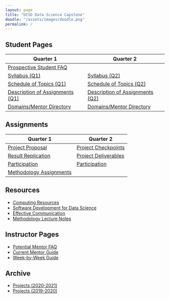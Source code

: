 ```yaml
---
layout: page
title: "UCSD Data Science Capstone"
doodle: "/assets/images/doodle.png"
permalink: /
---
```


## Student Pages

|Quarter 1|Quarter 2|
|---|---|
|[Prospective Student FAQ](/student/faq)||
|[Syllabus (Q1)](/student/quarter-1-syllabus)|[Syllabus (Q2)](/student/quarter-2-syllabus)|
|[Schedule of Topics (Q1)](/student/quarter-1-schedule)|[Schedule of Topics (Q2)](/student/quarter-2-schedule)|
|[Description of Assignments (Q1)](/student/quarter-1-assignment-descriptions)|[Description of Assignments (Q2)](/student/quarter-2-assignment-descriptions)|
|[Domains/Mentor Directory](/student/quarter-1-domains)|[Domains/Mentor Directory](/student/quarter-2-domains)|

## Assignments

|Quarter 1|Quarter 2|
|---|---|
|[Project Proposal](/assignments/quarter-1-project-proposal)|[Project Checkpoints](/assignments/quarter-2-checkpoints)|
|[Result Replication](/assignments/quarter-1-replication)|[Project Deliverables](/assignments/quarter-2-project)|
|[Participation](/assignments/quarter-2-participation)|[Participation](/assignments/quarter-2-participation)|
|[Methodology Assignments](/assignments/quarter-1-methodology)||

## Resources
* [Computing Resources](/resources/computing)
* [Software Development for Data Science](/resources/swdev)
* [Effective Communication](/resources/communication)
* [Methodology Lecture Notes](/resources/lecture_notes)

## Instructor Pages
* [Potential Mentor FAQ](/instructor/faq)
* [Current Mentor Guide](/instructor/current)
* [Week-by-Week Guide](/instructor/week-by-week)

## Archive
* [Projects (2020-2021)](https://dsc-capstone.github.io/projects-2020-2021/)
* [Projects (2019-2020)](https://dsc-capstone.github.io/projects-2019-2020/)
